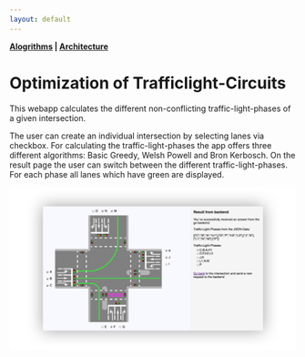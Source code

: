 ```yaml
---
layout: default
---
```


**[Alogrithms](./algorithms.html) | [Architecture](./architecture.html)**

# Optimization of Trafficlight-Circuits

This webapp calculates the different non-conflicting traffic-light-phases of a given intersection.

The user can create an individual intersection by selecting lanes via checkbox.
For calculating the traffic-light-phases the app offers three different algorithms:
Basic Greedy, Welsh Powell and Bron Kerbosch.
On the result page the user can switch between the different traffic-light-phases.
For each phase all lanes which have green are displayed.

![startscreen](images/startscreen.png)